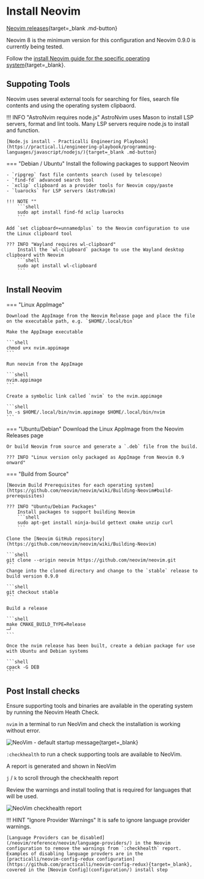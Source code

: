 # Install Neovim

[Neovim releases](https://github.com/neovim/neovim/releases){target=_blank .md-button}

Neovim 8 is the minimum version for this configuration and Neovim 0.9.0 is currently being tested.

Follow the [install Neovim guide for the specific operating system](https://github.com/neovim/neovim/wiki/Installing-Neovim){target=_blank}.


## Suppoting Tools

Neovim uses several external tools for searching for files, search file contents and using the operating system clipbaord.

!!! INFO "AstroNvim requires node.js"
    AstroNvim uses Mason to install LSP servers, format and lint tools.  Many LSP servers require node.js to install and function.

    [Node.js install - Practicalli Engineering Playbook](https://practical.li/engineering-playbook/programming-languages/javascript/nodejs/){target=_blank .md-button} 

=== "Debian / Ubuntu"
    Install the following packages to support Neovim

    - `ripgrep` fast file contents search (used by telescope)
    - `find-fd` advanced search tool
    - `xclip` clipboard as a provider tools for Neovim copy/paste
    - `luarocks` for LSP servers (AstroNvim)

    !!! NOTE ""
        ```shell
        sudo apt install find-fd xclip luarocks
        ```

    Add `set clipboard+=unnamedplus` to the Neovim configuration to use the Linux clipboard tool

    ??? INFO "Wayland requires wl-clipboard"
        Install the `wl-clipboard` package to use the Wayland desktop clipboard with Neovim
        ```shell
        sudo apt install wl-clipboard
        ```

## Install Neovim

=== "Linux AppImage"

    Download the AppImage from the Neovim Release page and place the file on the executable path, e.g. `$HOME/.local/bin`

    Make the AppImage executable

    ```shell
    chmod u+x nvim.appimage
    ```

    Run neovim from the AppImage

    ```shell
    nvim.appimage
    ```

    Create a symbolic link called `nvim` to the nvim.appimage

    ```shell
    ln -s $HOME/.local/bin/nvim.appimage $HOME/.local/bin/nvim
    ```

=== "Ubuntu/Debian"
    Download the Linux AppImage from the Neovim Releases page

    Or build Neovim from source and generate a `.deb` file from the build.

    ??? INFO "Linux version only packaged as AppImage from Neovim 0.9 onward"

=== "Build from Source"

    [Neovim Build Prerequisites for each operating system](https://github.com/neovim/neovim/wiki/Building-Neovim#build-prerequisites)

    ??? INFO "Ubuntu/Debian Packages"
        Install packages to support building Neovim
        ```shell
        sudo apt-get install ninja-build gettext cmake unzip curl
        ```

    Clone the [Neovim GitHub repository](https://github.com/neovim/neovim/wiki/Building-Neovim)

    ```shell
    git clone --origin neovim https://github.com/neovim/neovim.git
    ```
    Change into the cloned directory and change to the `stable` release to build version 0.9.0

    ```shell
    git checkout stable
    ```

    Build a release

    ```shell
    make CMAKE_BUILD_TYPE=Release                                                                                                              ─╯
    ```

    Once the nvim release has been built, create a debian package for use with Ubuntu and Debian systems

    ```shell
    cpack -G DEB
    ```

## Post Install checks

Ensure supporting tools and binaries are available in the operating system by running the Neovim Heath Check.

`nvim` in a terminal to run NeoVim and check the installation is working without error.

![NeoVim - default startup message](https://raw.githubusercontent.com/practicalli/graphic-design/live/editors/neovim/screenshots/neovim-startup-default-message.png){target=_blank}

`:checkhealth` to run a check supporting tools are available to NeoVim.

A report is generated and shown in NeoVim

`j` / `k` to scroll through the checkhealth report

Review the warnings and install tooling that is required for languages that will be used.

![NeoVim checkhealth report](https://raw.githubusercontent.com/practicalli/graphic-design/live/editors/neovim/screenshots/neovim-checkhealth-report.png)

!!! HINT "Ignore Provider Warnings"
    It is safe to ignore language provider warnings.

    [Language Providers can be disabled](/neovim/reference/neovim/language-providers/) in the Neovim configuration to remove the warnings from `:checkhealth` report.  Examples of disabling language provders are in the [practicalli/neovim-config-redux configuration](https://github.com/practicalli/neovim-config-redux){target=_blank}, covered in the [Neovim Config](configuration/) install step
